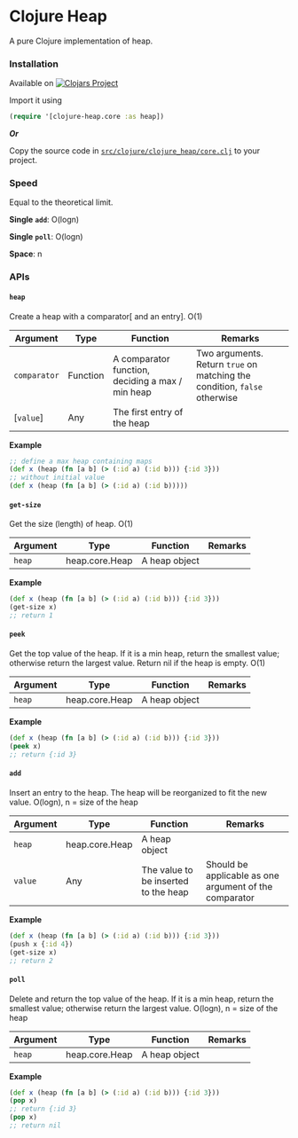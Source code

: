 # Clojure Heap

A pure Clojure implementation of heap. 

### Installation
Available on [![Clojars Project](https://img.shields.io/clojars/v/com.github.clojure-finance/clojure-heap.svg)](https://clojars.org/com.github.clojure-finance/clojure-heap)

Import it using
```clojure
(require '[clojure-heap.core :as heap])
```

***Or***

Copy the source code in [`src/clojure/clojure_heap/core.clj`](src/clojure/heap/core.clj) to your project.

### Speed

Equal to the theoretical limit.

**Single** **`add`**: O(logn)

**Single** **`poll`**: O(logn)

**Space**: n

### APIs

#### `heap`

Create a heap with a comparator[ and an entry]. O(1)

| Argument     | Type     | Function                                         | Remarks                                                      |
| ------------ | -------- | ------------------------------------------------ | ------------------------------------------------------------ |
| `comparator` | Function | A comparator function, deciding a max / min heap | Two arguments. Return `true` on matching the condition, `false` otherwise |
| [`value`]    | Any      | The first entry of the heap                      |                                                              |

**Example**

```clojure
;; define a max heap containing maps
(def x (heap (fn [a b] (> (:id a) (:id b))) {:id 3}))
;; without initial value
(def x (heap (fn [a b] (> (:id a) (:id b)))))
```



#### `get-size`

Get the size (length) of heap. O(1)

| Argument | Type           | Function      | Remarks |
| -------- | -------------- | ------------- | ------- |
| `heap`   | heap.core.Heap | A heap object |         |

**Example**

```clojure
(def x (heap (fn [a b] (> (:id a) (:id b))) {:id 3}))
(get-size x)
;; return 1
```



#### `peek`

Get the top value of the heap. If it is a min heap, return the smallest value; otherwise return the largest value. Return nil if the heap is empty. O(1)

| Argument | Type           | Function      | Remarks |
| -------- | -------------- | ------------- | ------- |
| `heap`   | heap.core.Heap | A heap object |         |

**Example**

```clojure
(def x (heap (fn [a b] (> (:id a) (:id b))) {:id 3}))
(peek x)
;; return {:id 3}
```



#### `add`

Insert an entry to the heap. The heap will be reorganized to fit the new value. O(logn), n = size of the heap

| Argument | Type           | Function                             | Remarks                                                |
| -------- | -------------- | ------------------------------------ | ------------------------------------------------------ |
| `heap`   | heap.core.Heap | A heap object                        |                                                        |
| `value`  | Any            | The value to be inserted to the heap | Should be applicable as one argument of the comparator |

**Example**

```clojure
(def x (heap (fn [a b] (> (:id a) (:id b))) {:id 3}))
(push x {:id 4})
(get-size x)
;; return 2
```



#### `poll`

Delete and return the top value of the heap. If it is a min heap, return the smallest value; otherwise return the largest value. O(logn), n = size of the heap

| Argument | Type           | Function      | Remarks |
| -------- | -------------- | ------------- | ------- |
| `heap`   | heap.core.Heap | A heap object |         |

**Example**

```clojure
(def x (heap (fn [a b] (> (:id a) (:id b))) {:id 3}))
(pop x)
;; return {:id 3}
(pop x)
;; return nil
```


